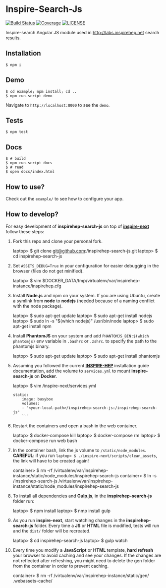 Inspire-Search-Js
=================

[![Build Status](https://img.shields.io/travis/inspirehep/inspirehep-search-js.svg)](https://travis-ci.org/inspirehep/inspirehep-search-js)
[![Coverage](https://img.shields.io/coveralls/inspirehep/inspirehep-search-js.svg)](https://coveralls.io/r/inspirehep/inspirehep-search-js)
[![LICENSE](https://img.shields.io/github/license/inspirehep/inspirehep-search-js.svg)](https://github.com/inspirehep/inspirehep-search-js/blob/master/LICENSE)

Inspire-search Angular JS module used in http://labs.inspirehep.net search results.

Installation
------------

    $ npm i

Demo
----

    $ cd example; npm install; cd ..
    $ npm run-script demo

Navigate to `http://localhost:8000` to see the `demo`.

Tests
-----

    $ npm test

Docs
----

    $ # build
    $ npm run-script docs
    $ # read
    $ open docs/index.html

How to use?
-----------

Check out the `example/` to see how to configure your app.

How to develop?
--------------
For easy development of **inspirehep-search-js** on top of **[inspire-next](https://github.com/inspirehep/inspire-next)** follow these steps:

1) Fork this repo and clone your personal fork.


    laptop> $ git clone git@github.com:<username>/inspirehep-search-js.git
    laptop> $ cd inspirehep-search-js

2) Set `ASSETS_DEBUG=True` in your configuration for easier debugging in the browser (files do not get minified).


    laptop> $ vim $DOCKER_DATA/tmp/virtualenv/var/inspirehep-instance/inspirehep.cfg

3) Install **Node.js** and npm on your system. If you are using Ubuntu, create a symlink from **node** to **nodejs** (needed because of a naming conflict with the node package).


    laptop> $ sudo apt-get update
    laptop> $ sudo apt-get install nodejs
    laptop> $ sudo ln -s "$(which nodejs)" /usr/bin/node
    laptop> $ sudo apt-get install npm

4) Install **PhantomJS** on your system and add `PHANTOMJS_BIN:$(which phantomjs)` env variable in `.bashrc` or `.zshrc`. to specify the path to the phantomjs binary.


    laptop> $ sudo apt-get update
    laptop> $ sudo apt-get install phantomjs

5) Assuming you followed the current **[INSPIRE-HEP](http://inspirehep.readthedocs.io/en/latest/getting_started.html)** installation guide documentation, add the volume to `services.yml` to mount **inspire-search-js** on **Docker**.


    laptop> $ vim /inspire-next/services.yml


    ```
    static:
        image: busybox
        volumes:
        - "<your-local-path>/inspirehep-search-js:/inspirehep-search-js"
        ```

6) Restart the containers and open a bash in the web container.


    laptop> $ docker-compose kill
    laptop> $ docker-compose rm
    laptop> $ docker-compose run web bash

7)  In the container bash, link the js volume to `/static/node_modules`. **CAREFUL**: if you run `laptop> $ ./inspire-next/scripts/clean_assets`, the link will have to be created again!


    container> $ rm -rf /virtualenv/var/inspirehep-instance/static/node_modules/inspirehep-search-js
    container> $ ln -s /inspirehep-search-js /virtualenv/var/inspirehep-instance/static/node_modules/inspirehep-search-js

8) To install all dependencies and **Gulp.js**, in the **inspirehep-search-js** folder run:


    laptop> $ npm install 
    laptop> $ nmp install gulp

9) As you run **inspire-next**, start watching changes in the **inspirehep-search-js** folder. Every time a **JS** or **HTML** file is modified, tests will run and the `dist/` folder will be recreated.


    laptop> $ cd inspirehep-search-js
    laptop> $ gulp watch

10) Every time you modify a **JavaScript** or **HTML** template, **hard refresh** your browser to avoid caching and see your changes. If the changes are not reflected after refreshing, you might need to delete the gen folder from the container in order to prevent caching.


    container> $ rm -rf /virtualenv/var/inspirehep-instance/static/gen/ .webassets-cache/
